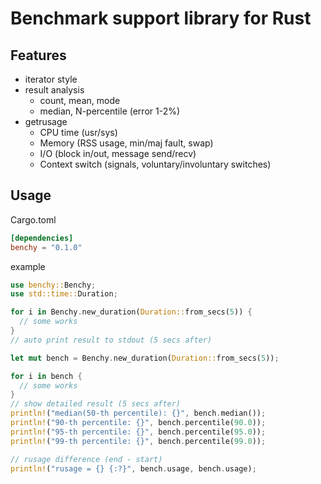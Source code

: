# Benchmark support library for Rust

## Features

- iterator style
- result analysis
    - count, mean, mode
    - median, N-percentile (error 1-2%)
- getrusage
    - CPU time (usr/sys)
    - Memory (RSS usage, min/maj fault, swap)
    - I/O (block in/out, message send/recv)
    - Context switch (signals, voluntary/involuntary switches)

## Usage

Cargo.toml

```toml
[dependencies]
benchy = "0.1.0"
```

example

```rust
use benchy::Benchy;
use std::time::Duration;

for i in Benchy.new_duration(Duration::from_secs(5)) {
  // some works
}
// auto print result to stdout (5 secs after)

let mut bench = Benchy.new_duration(Duration::from_secs(5));

for i in bench {
  // some works
}
// show detailed result (5 secs after)
println!("median(50-th percentile): {}", bench.median());
println!("90-th percentile: {}", bench.percentile(90.0));
println!("95-th percentile: {}", bench.percentile(95.0));
println!("99-th percentile: {}", bench.percentile(99.0));

// rusage difference (end - start)
println!("rusage = {} {:?}", bench.usage, bench.usage);
```
